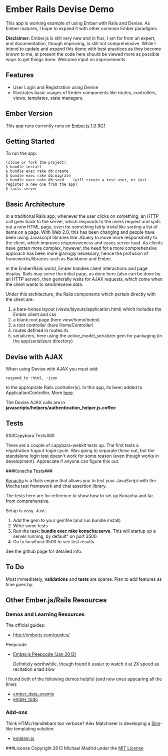Ember Rails Devise Demo
=======================

This app is working example of using Ember with Rails and Devise.  As Ember matures, I hope to expand it with other common Ember
paradigms.

**Disclaimer:** Ember.js is still very new and in flux, I am far from an expert, and documentation, though improving, is still not comprehensive.  While I intend to update and expand this demo with best practices as they become known to me, at present the code here should be viewed more as possible ways to get things done.  Welcome input on improvements.


Features
--------
* User Login and Registration using Devise
* Illustrates basic usages of Ember components like routes, controllers, views, templates, state managers.

Ember Version
-------------
This app runs currently runs on [Ember.js 1.0 RC1](http://emberjs.com/blog/2013/02/15/ember-1-0-rc/)

Getting Started
---------------

To run the app:

    (clone or fork the project)
    $ bundle install
    $ bundle exec rake db:create
    $ bundle exec rake db:migrate
    $ bundle exec rake db:seed    (will create a test user, or just register a new one from the app)
    $ rails server

Basic Architecture
------------------

In a traditional Rails app, whenever the user clicks on something, an HTTP call goes back to the
server, which responds to the users request and spits out a new HTML page, even for something
fairly trivial like sorting a list of items on a page.  With Web 2.0, this has been changing and
people have been using Javascript libraries like JQuery to move more responsibility to the client,
which improves responsiveness and eases server load.  As clients have gotten more complex, however,
the need for a more comprehensive approach has been more glaringly necessary, hence the profusion of
frameworks/libraries such as Backbone and Ember.

In the Ember/Rails world, Ember handles client interactions and page display.  Rails may serve
the initial page, as done here (also can be done by an HTTP server), then generally waits for AJAX requests,
which come when the client wants to send/receive data.

Under this architecture, the Rails components which pertain directly with the client are:

1. a bare-bones layout (views/layouts/application.html) which includes the Ember client and css
2. a blank root page (here view/home/index)
3. a root controller (here HomeController)
4. routes defined in routes.rb
5. serializers, here using the active_model_serializer gem for packaging (in the app/serializers directory)

Devise with AJAX
----------------

When using Devise with AJAX you must add:

    respond_to :html, :json

to the appropriate Rails controller(s).  In this app, its been added to ApplicationController.  More [here](http://stackoverflow.com/questions/14319868/ember-js-with-devise-on-rails-application-406-not-acceptable-on-sign-up).

The Devise AJAX calls are in **javascripts/helpers/authentication_helper.js.coffee**

Tests
-----

###Capybara Tests###

There are a couple of capybara-webkit tests up.  The first tests a registration-logout-login cycle.  Was
going to separate these out, but the standalone login test doesn't work for some reason (even though works in development).
Appreciate if anyone can figure this out.

###Konacha Tests###

[Konacha](https://github.com/jfirebaugh/konacha) is a Rails engine that allows you to test your JavaScript with the Mocha test framework and chai assertion library.

The tests here are for reference to show how to set up Konacha and far from comprehensive.

Setup is easy.  Just:

1. Add the gem to your gemfile (and run bundle install)
2. Write some tests
3. Run the task: **bundle exec rake konacha:serve**.  This will startup up a server running, by default" on port 3500.
4. Go to localhost:3500 to see test results

See the github page for detailed info.

To Do
-----

Most immediately, **validations** and **tests** are sparse.  Plan to add features as time goes by.

Other Ember.js/Rails Resources
------------------------------

### Demos and Learning Resources

The official guides:

* http://emberjs.com/guides/

Peepcode

* [Ember.js Peepcode (Jan 2013)](https://peepcode.com/products/emberjs)

  Definitely worthwhile, though found it easier to watch it at 2X speed as recitation a tad slow
  
I found both of the following demos helpful (and new ones appearing all the time):

* [ember_data_examle](https://github.com/dgeb/ember_data_example)
* [ember_todo](https://github.com/Skalar/ember_todo)

### Add-ons

  Think HTML/Handlebars too verbose?  Alex Matchneer is developing a [Slim](http://slim-lang.com/)-like templating solution:

* [emblem.js](https://github.com/machty/emblem.js)



###License
Copyright 2013 Michael Madrid under the [MIT License](http://opensource.org/licenses/MIT)
